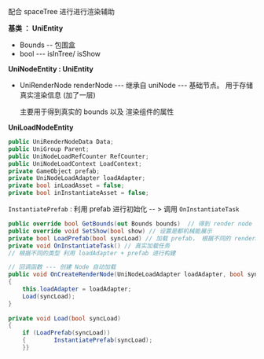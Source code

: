 
配合 spaceTree 进行进行渲染辅助

**基类 ： UniEntity**

- Bounds -- 包围盒
- bool  --- isInTree/ isShow

**UniNodeEntity : UniEntity**

- UniRenderNode renderNode --- 继承自 uniNode --- 基础节点。 用于存储真实渲染信息 (加了一层)

	主要用于得到真实的 bounds 以及 渲染组件的属性

**UniLoadNodeEntity**

```c#
public UniRenderNodeData Data;  
public UniGroup Parent;  
public UniNodeLoadRefCounter RefCounter;  
public UniNodeLoadContext LoadContext;  
private GameObject prefab;  
private UniNodeLoadAdapter loadAdapter;  
private bool inLoadAsset = false;  
private bool inInstantiateAsset = false;
```

`InstantiatePrefab` : 利用 prefab 进行初始化 -- >  调用 `OnInstantiateTask`

```c#
public override bool GetBounds(out Bounds bounds)  // 得到 render node 的 bound
public override void SetShow(bool show) // 设置是都机械能展示
private bool LoadPrefab(bool syncLoad) // 加载 prefab， 根据不同的 renderNode 类型实现不同的加载策略
private void OnInstantiateTask() // 真实加载任务
// 根据不同的类型 利用 loadAdapter + prefab 进行构建

// 回调函数 --- 创建 Node 自动加载
public void OnCreateRenderNode(UniNodeLoadAdapter loadAdapter, bool syncLoad)  
{  
    this.loadAdapter = loadAdapter;  
    Load(syncLoad);  
}  
  
private void Load(bool syncLoad)  
{  
    if (LoadPrefab(syncLoad))  
    {        InstantiatePrefab(syncLoad);  
    }}
```